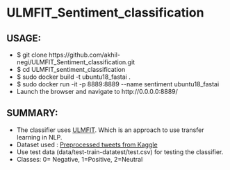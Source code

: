 # ULMFIT_Sentiment_classification

## USAGE:
<ul><li>$ git clone https://github.com/akhil-negi/ULMFIT_Sentiment_classification.git</li>
  <li>$ cd ULMFIT_sentiment_classification</li>
  <li>$ sudo docker build -t ubuntu18_fastai .</li>
  <li>$ sudo docker run -it -p 8889:8889 --name sentiment ubuntu18_fastai</li>
  <li>Launch the browser and navigate to http://0.0.0.0:8889/</li></ul>
  
## SUMMARY:
<ul><li>The classifier uses <a href="https://arxiv.org/abs/1801.06146" target="_blank">ULMFIT</a>. Which is an approach to use transfer learning in NLP.</li>
  <li>Dataset used : <a href='https://www.kaggle.com/forums/f/3497/pre-processed-twitter-tweets'>Preprocessed tweets from Kaggle</a></li>
  <li>Use test data (data/test-train-datatest/test.csv) for testing the classifier.</li>
  <li>Classes: 0= Negative, 1=Positive, 2=Neutral</li></ul>
